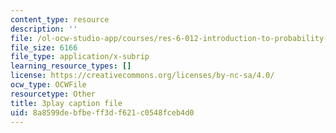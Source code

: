 ```yaml
---
content_type: resource
description: ''
file: /ol-ocw-studio-app/courses/res-6-012-introduction-to-probability-spring-2018/8a8599debfbeff3df621c0548fceb4d0_hJjiCrdsNV8.srt
file_size: 6166
file_type: application/x-subrip
learning_resource_types: []
license: https://creativecommons.org/licenses/by-nc-sa/4.0/
ocw_type: OCWFile
resourcetype: Other
title: 3play caption file
uid: 8a8599de-bfbe-ff3d-f621-c0548fceb4d0
---
```

